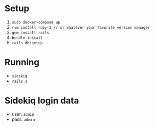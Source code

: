 # Setup
1. `sudo docker-compose up`
1. `rvm install ruby-3 // or whatever your favorite version manager`
1. `gem install rails`
1. `bundle install`
1. `rails db:setup`
# Running
- `sidekiq`
- `rails s`
# Sidekiq login data
- user: `admin`
- pass: `admin`
